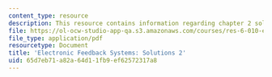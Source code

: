 ```yaml
---
content_type: resource
description: This resource contains information regarding chapter 2 solutions.
file: https://ol-ocw-studio-app-qa.s3.amazonaws.com/courses/res-6-010-electronic-feedback-systems-spring-2013/65d7eb71a82a64d11fb9ef62572317a8_MITRES_6-010S13_sol02.pdf
file_type: application/pdf
resourcetype: Document
title: 'Electronic Feedback Systems: Solutions 2'
uid: 65d7eb71-a82a-64d1-1fb9-ef62572317a8
---
```

